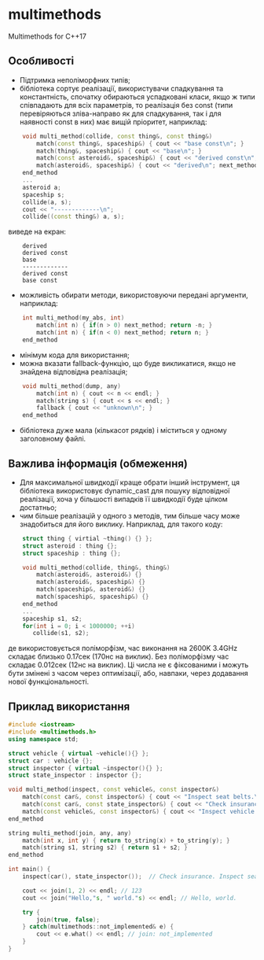 # multimethods
Multimethods for C++17

## Особливості

* Підтримка неполіморфних типів;
* бібліотека сортує реалізації, використувачи спадкування та константність, спочатку обираються успадковані класи, якщо ж типи співпадають для всіх параметрів, то реалізація без const (типи перевіряються зліва-направо як для спадкування, так і для наявності const в них) має вищій пріоритет, наприклад:
```C++
    void multi_method(collide, const thing&, const thing&)
        match(const thing&, spaceship&) { cout << "base const\n"; }
        match(thing&, spaceship&) { cout << "base\n"; }
        match(const asteroid&, spaceship&) { cout << "derived const\n"; next_method; }
        match(asteroid&, spaceship&) { cout << "derived\n"; next_method; }
    end_method
    ...
    asteroid a;
    spaceship s;
    collide(a, s);
    cout << "-------------\n";
    collide((const thing&) a, s);
``` 
виведе на екран:
```
    derived
    derived const
    base
    -------------
    derived const
    base const
```
* можливість обирати методи, використовуючи передані аргументи, наприклад:
```C++
    int multi_method(my_abs, int)
        match(int n) { if(n > 0) next_method; return -n; }
        match(int n) { if(n < 0) next_method; return n; }
    end_method
```
* мінімум кода для використання;
* можна вказати fallback-функцію, що буде викликатися, якщо не знайдена відповідна реалізація;
```C++
    void multi_method(dump, any)
        match(int n) { cout << n << endl; }
        match(string s) { cout << s << endl; }
        fallback { cout << "unknown\n"; }
    end_method
```
* бібліотека дуже мала (кількасот рядків) і міститься у одному заголовному файлі.

## Важлива інформація (обмеження)

* Для максимальної швидкодії краще обрати інший інструмент, ця бібліотека використовує dynamic_cast для пошуку відповідної реалізації, хоча у більшості випадків її швидкодії буде цілком достатньо;
* чим більше реалізацій у одного з методів, тим більше часу може знадобиться для його виклику. Наприклад, для такого коду:
```C++
    struct thing { virtial ~thing() {} };
    struct asteroid : thing {};
    struct spaceship : thing {};

    void multi_method(collide, thing&, thing&)
        match(asteroid&, asteroid&) {}
        match(asteroid&, spaceship&) {}
        match(spaceship&, asteroid&) {}
        match(spaceship&, spaceship&) {}
    end_method
    ...
    spaceship s1, s2;
    for(int i = 0; i < 1000000; ++i)
       collide(s1, s2);
```
де використовується поліморфізм, час виконання на 2600K 3.4GHz складає близько 0.17сек (170нс на виклик). Без поліморфізму час складає 0.012сек (12нс на виклик). Ці числа не є фіксованими і можуть бути змінені з часом через оптимізації, або, навпаки, через додавання нової функціональності.

## Приклад використання

```C++
#include <iostream>
#include <multimethods.h>
using namespace std;

struct vehicle { virtual ~vehicle(){} };
struct car : vehicle {};
struct inspector { virtual ~inspector(){} };
struct state_inspector : inspector {};

void multi_method(inspect, const vehicle&, const inspector&)
    match(const car&, const inspector&) { cout << "Inspect seat belts.\n"; next_method; }
    match(const car&, const state_inspector&) { cout << "Check insurance.\n"; next_method; }
    match(const vehicle&, const inspector&) { cout << "Inspect vehicle.\n"; }
end_method

string multi_method(join, any, any)
    match(int x, int y) { return to_string(x) + to_string(y); }
    match(string s1, string s2) { return s1 + s2; }
end_method

int main() {
    inspect(car(), state_inspector());  // Check insurance. Inspect seat belts. Inspect vehicle.

    cout << join(1, 2) << endl; // 123
    cout << join("Hello,"s, " world."s) << endl; // Hello, world.

    try {
        join(true, false);
    } catch(multimethods::not_implemented& e) {
        cout << e.what() << endl; // join: not_implemented
    }
}
```

